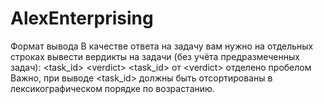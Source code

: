 # AlexEnterprising
Формат вывода В качестве ответа на задачу вам нужно на отдельных строках вывести вердикты на задачи (без учёта предразмеченных задач):  &lt;task_id> &lt;verdict>  &lt;task_id> от &lt;verdict> отделено пробелом  Важно, при выводе &lt;task_id> должны быть отсортированы в лексикографическом порядке по возрастанию.
